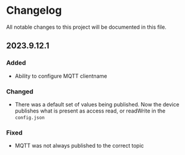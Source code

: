 # Changelog

All notable changes to this project will be documented in this file.

## 2023.9.12.1
### Added
- Ability to configure MQTT clientname

### Changed
- There was a default set of values being published. Now the device publishes what is present as access read, or readWrite in the `config.json`

### Fixed
- MQTT was not always published to the correct topic
